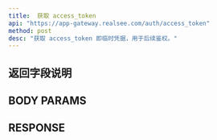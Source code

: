 ```yaml
---
title:  获取 access_token
api: "https://app-gateway.realsee.com/auth/access_token"
method: post
desc: "获取 access_token 即临时凭据，用于后续鉴权。"
---
```


## 返回字段说明

## BODY PARAMS

## RESPONSE
